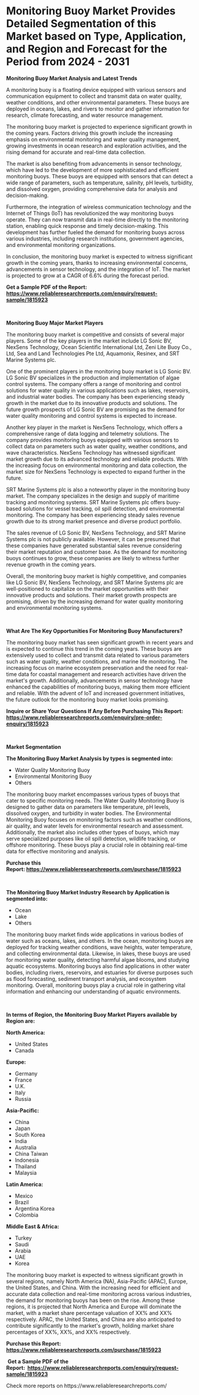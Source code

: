 <p><h1>Monitoring Buoy Market Provides Detailed Segmentation of this Market based on Type, Application, and Region and Forecast for the Period from 2024 - 2031</h1></p><p><strong>Monitoring Buoy Market Analysis and Latest Trends</strong></p>
<p><p>A monitoring buoy is a floating device equipped with various sensors and communication equipment to collect and transmit data on water quality, weather conditions, and other environmental parameters. These buoys are deployed in oceans, lakes, and rivers to monitor and gather information for research, climate forecasting, and water resource management.</p><p>The monitoring buoy market is projected to experience significant growth in the coming years. Factors driving this growth include the increasing emphasis on environmental monitoring and water quality management, growing investments in ocean research and exploration activities, and the rising demand for accurate and real-time data collection.</p><p>The market is also benefiting from advancements in sensor technology, which have led to the development of more sophisticated and efficient monitoring buoys. These buoys are equipped with sensors that can detect a wide range of parameters, such as temperature, salinity, pH levels, turbidity, and dissolved oxygen, providing comprehensive data for analysis and decision-making.</p><p>Furthermore, the integration of wireless communication technology and the Internet of Things (IoT) has revolutionized the way monitoring buoys operate. They can now transmit data in real-time directly to the monitoring station, enabling quick response and timely decision-making. This development has further fueled the demand for monitoring buoys across various industries, including research institutions, government agencies, and environmental monitoring organizations.</p><p>In conclusion, the monitoring buoy market is expected to witness significant growth in the coming years, thanks to increasing environmental concerns, advancements in sensor technology, and the integration of IoT. The market is projected to grow at a CAGR of 6.6% during the forecast period.</p></p>
<p><strong>Get a Sample PDF of the Report:&nbsp; <a href="https://www.reliableresearchreports.com/enquiry/request-sample/1815923">https://www.reliableresearchreports.com/enquiry/request-sample/1815923</a></strong></p>
<p>&nbsp;</p>
<p><strong>Monitoring Buoy Major Market Players</strong></p>
<p><p>The monitoring buoy market is competitive and consists of several major players. Some of the key players in the market include LG Sonic BV, NexSens Technology, Ocean Scientific International Ltd, Zeni Lite Buoy Co., Ltd, Sea and Land Technologies Pte Ltd, Aquamonix, Resinex, and SRT Marine Systems plc.</p><p>One of the prominent players in the monitoring buoy market is LG Sonic BV. LG Sonic BV specializes in the production and implementation of algae control systems. The company offers a range of monitoring and control solutions for water quality in various applications such as lakes, reservoirs, and industrial water bodies. The company has been experiencing steady growth in the market due to its innovative products and solutions. The future growth prospects of LG Sonic BV are promising as the demand for water quality monitoring and control systems is expected to increase.</p><p>Another key player in the market is NexSens Technology, which offers a comprehensive range of data logging and telemetry solutions. The company provides monitoring buoys equipped with various sensors to collect data on parameters such as water quality, weather conditions, and wave characteristics. NexSens Technology has witnessed significant market growth due to its advanced technology and reliable products. With the increasing focus on environmental monitoring and data collection, the market size for NexSens Technology is expected to expand further in the future.</p><p>SRT Marine Systems plc is also a noteworthy player in the monitoring buoy market. The company specializes in the design and supply of maritime tracking and monitoring systems. SRT Marine Systems plc offers buoy-based solutions for vessel tracking, oil spill detection, and environmental monitoring. The company has been experiencing steady sales revenue growth due to its strong market presence and diverse product portfolio.</p><p>The sales revenue of LG Sonic BV, NexSens Technology, and SRT Marine Systems plc is not publicly available. However, it can be presumed that these companies have generated substantial sales revenue considering their market reputation and customer base. As the demand for monitoring buoys continues to grow, these companies are likely to witness further revenue growth in the coming years.</p><p>Overall, the monitoring buoy market is highly competitive, and companies like LG Sonic BV, NexSens Technology, and SRT Marine Systems plc are well-positioned to capitalize on the market opportunities with their innovative products and solutions. Their market growth prospects are promising, driven by the increasing demand for water quality monitoring and environmental monitoring systems.</p></p>
<p>&nbsp;</p>
<p><strong>What Are The Key Opportunities For Monitoring Buoy Manufacturers?</strong></p>
<p><p>The monitoring buoy market has seen significant growth in recent years and is expected to continue this trend in the coming years. These buoys are extensively used to collect and transmit data related to various parameters such as water quality, weather conditions, and marine life monitoring. The increasing focus on marine ecosystem preservation and the need for real-time data for coastal management and research activities have driven the market's growth. Additionally, advancements in sensor technology have enhanced the capabilities of monitoring buoys, making them more efficient and reliable. With the advent of IoT and increased government initiatives, the future outlook for the monitoring buoy market looks promising.</p></p>
<p><strong>Inquire or Share Your Questions If Any Before Purchasing This Report: <a href="https://www.reliableresearchreports.com/enquiry/pre-order-enquiry/1815923">https://www.reliableresearchreports.com/enquiry/pre-order-enquiry/1815923</a></strong></p>
<p>&nbsp;</p>
<p><strong>Market Segmentation</strong></p>
<p><strong>The Monitoring Buoy Market Analysis by types is segmented into:</strong></p>
<p><ul><li>Water Quality Monitoring Buoy</li><li>Environmental Monitoring Buoy</li><li>Others</li></ul></p>
<p><p>The monitoring buoy market encompasses various types of buoys that cater to specific monitoring needs. The Water Quality Monitoring Buoy is designed to gather data on parameters like temperature, pH levels, dissolved oxygen, and turbidity in water bodies. The Environmental Monitoring Buoy focuses on monitoring factors such as weather conditions, air quality, and water levels for environmental research and assessment. Additionally, the market also includes other types of buoys, which may serve specialized purposes like oil spill detection, wildlife tracking, or offshore monitoring. These buoys play a crucial role in obtaining real-time data for effective monitoring and analysis.</p></p>
<p><strong>Purchase this Report:&nbsp;<a href="https://www.reliableresearchreports.com/purchase/1815923">https://www.reliableresearchreports.com/purchase/1815923</a></strong></p>
<p>&nbsp;</p>
<p><strong>The Monitoring Buoy Market Industry Research by Application is segmented into:</strong></p>
<p><ul><li>Ocean</li><li>Lake</li><li>Others</li></ul></p>
<p><p>The monitoring buoy market finds wide applications in various bodies of water such as oceans, lakes, and others. In the ocean, monitoring buoys are deployed for tracking weather conditions, wave heights, water temperature, and collecting environmental data. Likewise, in lakes, these buoys are used for monitoring water quality, detecting harmful algae blooms, and studying aquatic ecosystems. Monitoring buoys also find applications in other water bodies, including rivers, reservoirs, and estuaries for diverse purposes such as flood forecasting, sediment transport analysis, and ecosystem monitoring. Overall, monitoring buoys play a crucial role in gathering vital information and enhancing our understanding of aquatic environments.</p></p>
<p>&nbsp;</p>
<p><strong>In terms of Region, the Monitoring Buoy Market Players available by Region are:</strong></p>
<p>
    <p> <strong> North America: </strong>
        <ul>
            <li>United States</li>
            <li>Canada</li>
        </ul>
        </p> 
    <p> <strong> Europe: </strong>
        <ul>
            <li>Germany</li>
            <li>France</li>
            <li>U.K.</li>
            <li>Italy</li>
            <li>Russia</li>
        </ul>
        </p> 
    <p> <strong> Asia-Pacific: </strong>
        <ul>
            <li>China</li>
            <li>Japan</li>
            <li>South Korea</li>
            <li>India</li>
            <li>Australia</li>
            <li>China Taiwan</li>
            <li>Indonesia</li>
            <li>Thailand</li>
            <li>Malaysia</li>
        </ul>
        </p> 
    <p> <strong> Latin America: </strong>
        <ul>
            <li>Mexico</li>
            <li>Brazil</li>
            <li>Argentina Korea</li>
            <li>Colombia</li>
        </ul>
        </p> 
    <p> <strong> Middle East & Africa: </strong>
        <ul>
            <li>Turkey</li>
            <li>Saudi</li>
            <li>Arabia</li>
            <li>UAE</li>
            <li>Korea</li>
        </ul>
    </p>
    </p>
<p><p>The monitoring buoy market is expected to witness significant growth in several regions, namely North America (NA), Asia-Pacific (APAC), Europe, the United States, and China. With the increasing need for efficient and accurate data collection and real-time monitoring across various industries, the demand for monitoring buoys has been on the rise. Among these regions, it is projected that North America and Europe will dominate the market, with a market share percentage valuation of XX% and XX% respectively. APAC, the United States, and China are also anticipated to contribute significantly to the market's growth, holding market share percentages of XX%, XX%, and XX% respectively.</p></p>
<p><strong>Purchase this Report: <a href="https://www.reliableresearchreports.com/purchase/1815923">https://www.reliableresearchreports.com/purchase/1815923</a></strong></p>
<p>&nbsp;<strong>Get a Sample PDF of the Report:&nbsp;&nbsp;<a href="https://www.reliableresearchreports.com/enquiry/request-sample/1815923">https://www.reliableresearchreports.com/enquiry/request-sample/1815923</a></strong></p>
<p><strong></strong></p>
<p>Check more reports on https://www.reliableresearchreports.com/</p>